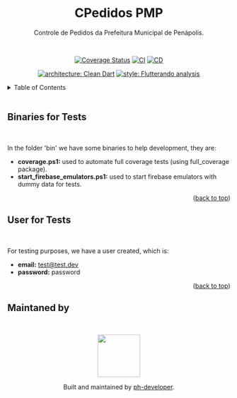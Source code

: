 <a name="readme-top"></a>

<h1 align="center">CPedidos PMP</h1>

<div align="center">
<p>Controle de Pedidos da Prefeitura Municipal de Penápolis.</p>
<br>

[![Coverage Status](https://coveralls.io/repos/github/ph-developer/cpedidos-pmp/badge.svg?branch=main)](https://coveralls.io/github/ph-developer/cpedidos-pmp?branch=main)
[![CI](https://github.com/ph-developer/cpedidos-pmp/actions/workflows/ci.yml/badge.svg)](https://github.com/ph-developer/cpedidos-pmp/actions/workflows/ci.yml)
[![CD](https://github.com/ph-developer/cpedidos-pmp/actions/workflows/cd.yml/badge.svg?branch=main)](https://github.com/ph-developer/cpedidos-pmp/actions/workflows/cd.yml)

[![architecture: Clean Dart](https://img.shields.io/badge/architecture-clean__dart-blueviolet)](https://github.com/Flutterando/Clean-Dart)
[![style: Flutterando analysis](https://img.shields.io/badge/style-flutterando__analysis-blueviolet)](https://pub.dev/packages/flutterando_analysis)
</div>

<details>
  <summary>Table of Contents</summary>
  <ol>
    <li><a href="#binaries-for-tests">Binaries for Tests</a></li>
    <li><a href="#user-for-tests">User for Tests</a></li>
  </ol>
</details>

<br>

## Binaries for Tests

<br>

In the folder 'bin' we have some binaries to help development, they are:
- <b>coverage.ps1:</b> used to automate full coverage tests (using full_coverage package).
- <b>start_firebase_emulators.ps1:</b> used to start firebase emulators with dummy data for tests.

<p align="right">(<a href="#readme-top">back to top</a>)</p>

## User for Tests

<br>

For testing purposes, we have a user created, which is:
- <b>email:</b> test@test.dev
- <b>password:</b> password

<p align="right">(<a href="#readme-top">back to top</a>)</p>

## Maintaned by

<br>
<p align="center">
  <a href="https://github.com/ph-developer">
    <img width="96px" src="https://avatars.githubusercontent.com/u/13314770?v=4">
  </a>
  <p align="center">
    Built and maintained by <a href="https://github.com/ph-developer">ph-developer</a>.
  </p>
</p>